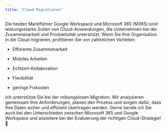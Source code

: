 ```yaml
---
title: "Cloud Migrationen"
---
```


Die beiden Marktführer Google Workspace und Microsoft 365 (M365) sind leistungsstarke Suiten von Cloud-Anwendungen, die Unternehmen bei der Zusammenarbeit und Produktivität unterstützt.
Wenn Sie Ihre Organisation in die Cloud migrieren, profitieren Sie von zahlreichen Vorteilen:

* Effiziente Zusammenarbeit

* Mobiles Arbeiten

* Echtzeit-Kollaboration

* Flexibilität
    
* geringe Fixkosten


Ich unterstütze Sie bei der reibungslosen Migration. Wir analysieren gemeinsam Ihre Anforderungen, planen den Prozess und sorgen dafür, dass Ihre Daten sicher und effizient übertragen werden. Gerne berate ich Sie auch bei den Unterschieden zwischen Microsoft 365 und Google Workspace und assistiere bei der Evaluierung der richtigen Cloud-Strategie! 🚀
